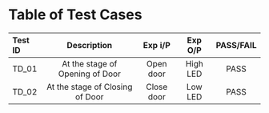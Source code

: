 
# Table of Test Cases

|**Test ID**|**Description**|**Exp i/P**|**Exp O/P**|**PASS/FAIL**|
| :- | :-: | :-: | :-: | :-: |
|TD\_01|At the stage of Opening of Door|Open door|High LED|PASS|
|TD\_02|At the stage of Closing of Door|Close door|Low LED|PASS|

